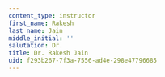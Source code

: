 ```yaml
---
content_type: instructor
first_name: Rakesh
last_name: Jain
middle_initial: ''
salutation: Dr.
title: Dr. Rakesh Jain
uid: f293b267-7f3a-7556-ad4e-298e47796685
---
```

